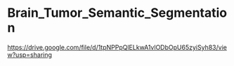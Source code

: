 # Brain_Tumor_Semantic_Segmentation


https://drive.google.com/file/d/1tpNPPpQlELkwA1vlODbOpU65zyiSyh83/view?usp=sharing
